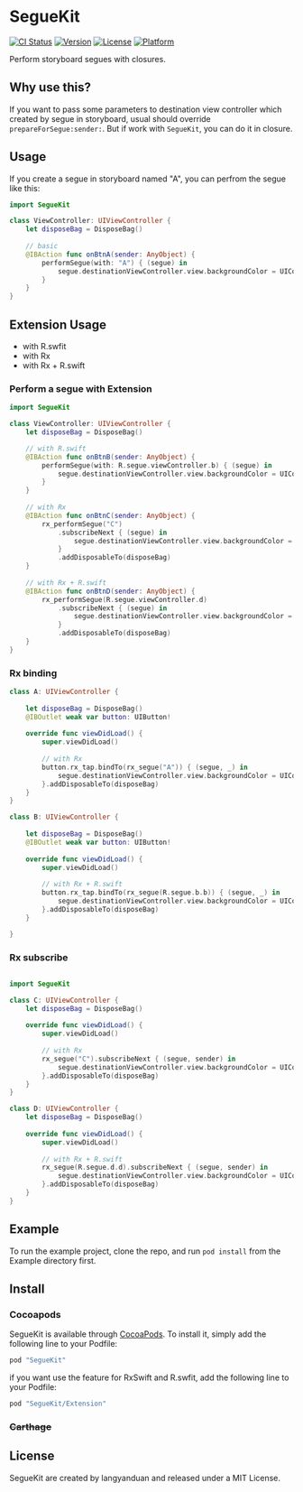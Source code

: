 # SegueKit

[![CI Status](http://img.shields.io/travis/langyanduan/SegueKit.svg?style=flat)](https://travis-ci.org/langyanduan/SegueKit)
[![Version](https://img.shields.io/cocoapods/v/SegueKit.svg?style=flat)](http://cocoapods.org/pods/SegueKit)
[![License](https://img.shields.io/cocoapods/l/SegueKit.svg?style=flat)](http://cocoapods.org/pods/SegueKit)
[![Platform](https://img.shields.io/cocoapods/p/SegueKit.svg?style=flat)](http://cocoapods.org/pods/SegueKit)

Perform storyboard segues with closures.

## Why use this?

If you want to pass some parameters to destination view controller which created by segue in storyboard, usual should override `prepareForSegue:sender:`. But if work with `SegueKit`, you can do it in closure.

## Usage

If you create a segue in storyboard named "A", you can perfrom the segue like this: 

```swift
import SegueKit

class ViewController: UIViewController {
    let disposeBag = DisposeBag()
    
    // basic
    @IBAction func onBtnA(sender: AnyObject) {
        performSegue(with: "A") { (segue) in
            segue.destinationViewController.view.backgroundColor = UIColor.yellowColor()
        }
    }
}
```

## Extension Usage

* with R.swfit
* with Rx
* with Rx + R.swift

### Perform a segue with Extension

```swift
import SegueKit

class ViewController: UIViewController {
    let disposeBag = DisposeBag()

    // with R.swift
    @IBAction func onBtnB(sender: AnyObject) {
        performSegue(with: R.segue.viewController.b) { (segue) in
            segue.destinationViewController.view.backgroundColor = UIColor.greenColor()
        }
    }
    
    // with Rx
    @IBAction func onBtnC(sender: AnyObject) {
        rx_performSegue("C")
            .subscribeNext { (segue) in
                segue.destinationViewController.view.backgroundColor = UIColor.redColor()
            }
            .addDisposableTo(disposeBag)
    }
    
    // with Rx + R.swift
    @IBAction func onBtnD(sender: AnyObject) {
        rx_performSegue(R.segue.viewController.d)
            .subscribeNext { (segue) in
                segue.destinationViewController.view.backgroundColor = UIColor.blueColor()
            }
            .addDisposableTo(disposeBag)
    }
}

```

### Rx binding

```swift
class A: UIViewController {
    
    let disposeBag = DisposeBag()
    @IBOutlet weak var button: UIButton!
    
    override func viewDidLoad() {
        super.viewDidLoad()
        
        // with Rx
        button.rx_tap.bindTo(rx_segue("A")) { (segue, _) in
            segue.destinationViewController.view.backgroundColor = UIColor.blackColor()
        }.addDisposableTo(disposeBag)
    }
}

class B: UIViewController {
    
    let disposeBag = DisposeBag()
    @IBOutlet weak var button: UIButton!
    
    override func viewDidLoad() {
        super.viewDidLoad()
        
        // with Rx + R.swift
        button.rx_tap.bindTo(rx_segue(R.segue.b.b)) { (segue, _) in
            segue.destinationViewController.view.backgroundColor = UIColor.brownColor()
        }.addDisposableTo(disposeBag)
    }

}
```

### Rx subscribe

```swift

import SegueKit

class C: UIViewController {
    let disposeBag = DisposeBag()
    
    override func viewDidLoad() {
        super.viewDidLoad()
        
        // with Rx
        rx_segue("C").subscribeNext { (segue, sender) in
            segue.destinationViewController.view.backgroundColor = UIColor.purpleColor()
        }.addDisposableTo(disposeBag)
    }
}

class D: UIViewController {
    let disposeBag = DisposeBag()
    
    override func viewDidLoad() {
        super.viewDidLoad()
        
        // with Rx + R.swift
        rx_segue(R.segue.d.d).subscribeNext { (segue, sender) in
            segue.destinationViewController.view.backgroundColor = UIColor.orangeColor()
        }.addDisposableTo(disposeBag)
    }
}

```

## Example

To run the example project, clone the repo, and run `pod install` from the Example directory first.

## Install

### Cocoapods

SegueKit is available through [CocoaPods](http://cocoapods.org). To install
it, simply add the following line to your Podfile:

```ruby
pod "SegueKit"
```

if you want use the feature for RxSwift and R.swfit, add the following line to your Podfile:

```ruby
pod "SegueKit/Extension"
```

### ~~Carthage~~


## License

SegueKit are created by langyanduan and released under a MIT License.
